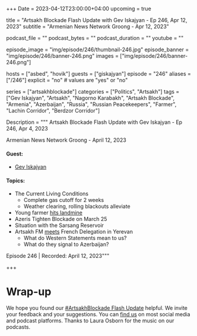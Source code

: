 +++
Date = 2023-04-12T23:00:00+04:00
upcoming = true

title = "Artsakh Blockade Flash Update with Gev Iskajyan - Ep 246, Apr 12, 2023"
subtitle = "Armenian News Network Groong - Apr 12, 2023"

podcast_file = ""
podcast_bytes = ""
podcast_duration = ""
youtube = ""

episode_image = "img/episode/246/thumbnail-246.jpg"
episode_banner = "img/episode/246/banner-246.png"
images = ["img/episode/246/banner-246.png"]

hosts = ["asbed", "hovik"]
guests = ["giskajyan"]
episode = "246"
aliases = ["/246"]
explicit = "no" # values are "yes" or "no"


series = ["artsakhblockade"]
categories = ["Politics", "Artsakh"]
tags = ["Gev Iskajyan", "Artsakh", "Nagorno Karabakh", "Artsakh Blockade", "Armenia", "Azerbaijan", "Russia", "Russian Peacekeepers", "Farmer", "Lachin Corridor", "Berdzor Corridor"]

Description = """
Artsakh Blockade Flash Update with Gev Iskajyan - Ep 246, Apr 4, 2023

Armenian News Network Groong - April 12, 2023

#### Guest: 
* [Gev Iskajyan](/guest/giskajyan)

#### Topics:
* The Current Living Conditions
    * Complete gas cutoff for 2 weeks
    * Weather clearing, rolling blackouts alleviate
* Young farmer [hits landmine](https://armenpress.am/eng/news/1107913.html)
* Azeris Tighten Blockade on March 25
* Situation with the Sarsang Reservoir
* Artsakh FM [meets](https://armenpress.am/eng/news/1107631.html) French Delegation in Yerevan
    * What do Western Statements mean to us?
    * What do they signal to Azerbaijan?

Episode 246 | Recorded: April 12, 2023"""

+++

# Wrap-up

We hope you found our [#ArtsakhBlockade Flash Update](https://podcasts.groong.org/) helpful. We invite your feedback and your suggestions. You can [find us](https://linktr.ee/groong) on most social media and podcast platforms. Thanks to Laura Osborn for the music on our podcasts.
